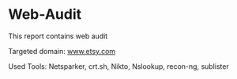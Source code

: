 # Web-Audit
This report contains web audit

Targeted domain: www.etsy.com

Used Tools: Netsparker, crt.sh, Nikto, Nslookup, recon-ng, sublister
